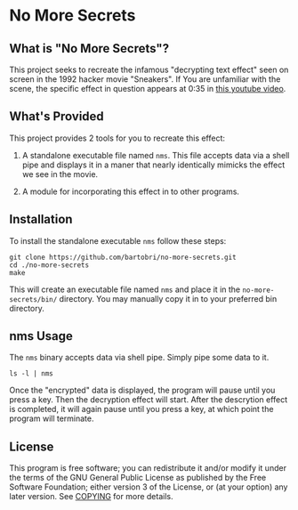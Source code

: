 No More Secrets
===============

What is "No More Secrets"?
--------------------------

This project seeks to recreate the infamous "decrypting text effect" seen on screen in the 1992 hacker
movie "Sneakers". If You are unfamiliar with the scene, the specific effect in question appears at
0:35 in [this youtube video](https://www.youtube.com/watch?v=F5bAa6gFvLs).

What's Provided
---------------

This project provides 2 tools for you to recreate this effect:

1. A standalone executable file named `nms`. This file accepts data via a shell pipe and displays it in a maner that nearly identically mimicks the effect we see in the movie.

2. A module for incorporating this effect in to other programs.

Installation
------------

To install the standalone executable `nms` follow these steps:

```
git clone https://github.com/bartobri/no-more-secrets.git
cd ./no-more-secrets
make
```

This will create an executable file named `nms` and place it in the `no-more-secrets/bin/` directory.
You may manually copy it in to your preferred bin directory.

nms Usage
---------

The `nms` binary accepts data via shell pipe. Simply pipe some data to it.
```
ls -l | nms
```
Once the "encrypted" data is displayed, the program will pause until you press a key. Then the
decryption effect will start. After the descrytion effect is completed, it will again pause until
you press a key, at which point the program will terminate.

License
-------

This program is free software; you can redistribute it and/or modify it under the terms of the GNU
General Public License as published by the Free Software Foundation; either version 3 of the License,
or (at your option) any later version.  See [COPYING](COPYING) for more details.
